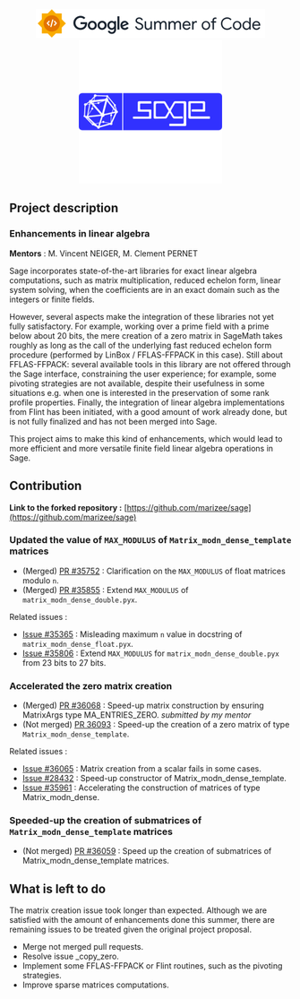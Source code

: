 <p align="center">
    <img src ="gsoc.svg">
    <img src="sagemath.png">
</p>

## Project description

### Enhancements in linear algebra

**Mentors** : M. Vincent NEIGER, M. Clement PERNET

Sage incorporates state-of-the-art libraries for exact linear algebra computations, such as matrix multiplication, reduced echelon form, linear system solving, when the coefficients are in an exact domain such as the integers or finite fields.

However, several aspects make the integration of these libraries not yet fully satisfactory. For example, working over a prime field with a prime below about 20 bits, the mere creation of a zero matrix in SageMath takes roughly as long as the call of the underlying fast reduced echelon form procedure (performed by LinBox / FFLAS-FFPACK in this case). Still about FFLAS-FFPACK: several available tools in this library are not offered through the Sage interface, constraining the user experience; for example, some pivoting strategies are not available, despite their usefulness in some situations e.g. when one is interested in the preservation of some rank profile properties. Finally, the integration of linear algebra implementations from Flint has been initiated, with a good amount of work already done, but is not fully finalized and has not been merged into Sage.

This project aims to make this kind of enhancements, which would lead to more efficient and more versatile finite field linear algebra operations in Sage.


## Contribution

**Link to the forked repository :** [https://github.com/marizee/sage](https://github.com/marizee/sage)



### Updated the value of `MAX_MODULUS` of `Matrix_modn_dense_template` matrices 

* (Merged) [PR #35752][max_mod_float] : Clarification on the `MAX_MODULUS` of float matrices modulo `n`.
* (Merged) [PR #35855][max_mod_double] : Extend `MAX_MODULUS` of `matrix_modn_dense_double.pyx`.

Related issues :

* [Issue #35365][i_max_mod_float] : Misleading maximum `n` value in docstring of `matrix_modn_dense_float.pyx`.
* [Issue #35806][i_max_mod_double] : Extend `MAX_MODULUS` for `matrix_modn_dense_double.pyx` from 23 bits to 27 bits.

### Accelerated the zero matrix creation

* (Merged) [PR #36068][mat_creation] : Speed-up matrix construction by ensuring MatrixArgs type MA_ENTRIES_ZERO. _submitted by my mentor_
* (Not merged) [PR 36093][zero_mat] : Speed-up the creation of a zero matrix of type `Matrix_modn_dense_template`.

Related issues :

* [Issue #36065][i_scalar_creation] : Matrix creation from a scalar fails in some cases.
* [Issue #28432][i_mat_creation] : Speed-up constructor of Matrix_modn_dense_template.
* [Issue #35961][ii_mat_creation] : Accelerating the construction of matrices of type Matrix_modn_dense.


### Speeded-up the creation of submatrices of `Matrix_modn_dense_template` matrices

* (Not merged) [PR #36059][submatrices] : Speed up the creation of submatrices of Matrix_modn_dense_template matrices.

## What is left to do

The matrix creation issue took longer than expected. Although we are satisfied with the amount of enhancements done this summer, there are remaining issues to be treated given the original project proposal.

* Merge not merged pull requests.
* Resolve issue _copy_zero.
* Implement some FFLAS-FFPACK or Flint routines, such as the pivoting strategies.
* Improve sparse matrices computations.


[max_mod_float]: https://github.com/sagemath/sage/pull/35752
[max_mod_double]: https://github.com/sagemath/sage/pull/35855
[mat_creation]: https://github.com/sagemath/sage/pull/36068
[zero_mat]: https://github.com/sagemath/sage/pull/36093
[submatrices]:https://github.com/sagemath/sage/pull/36059

[i_max_mod_float]: https://github.com/sagemath/sage/issues/35365
[i_max_mod_double]: https://github.com/sagemath/sage/issues/35806
[i_scalar_creation]: https://github.com/sagemath/sage/issues/36065
[i_mat_creation]: https://github.com/sagemath/sage/issues/28432
[ii_mat_creation]: https://github.com/sagemath/sage/issues/35961
